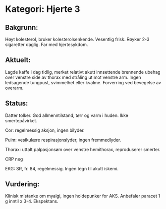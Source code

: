# Kategori: Hjerte 3
## Bakgrunn:
Høyt kolesterol, bruker kolesterolsenkende. Vesentlig frisk. Røyker 2-3 sigaretter daglig. Far med hjertesykdom.

## Aktuelt:
Lagde kaffe i dag tidlig, merket relativt akutt innsettende brennende ubehag over venstre side av thorax med stråling ut mot venstre arm. Ingen ledsagende tungpust, svimmelhet eller kvalme. Forverring ved bevegelse av overarm.

## Status:
Datter tolker. God allmenntilstand, tørr og varm i huden. Ikke smertepåvirket.

Cor: regelmessig aksjon, ingen bilyder.

Pulm: vesikulære respirasjonslyder, ingen fremmedlyder.

Thorax: uttalt palpasjonsøm over venstre hemithorax, reproduserer smerter.

CRP neg

EKG: SR, fr. 84, regelmessig. Ingen tegn til akutt iskemi.

## Vurdering:
Klinisk mistanke om myalgi, ingen holdepunker for AKS. Anbefaler paracet 1 g inntil x 3-4. Ekspektans.

